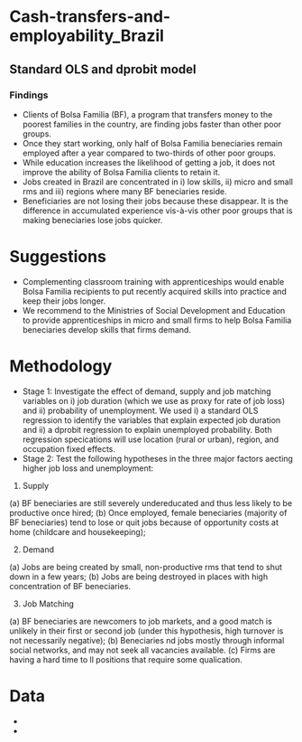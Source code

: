 # Cash-transfers-and-employability_Brazil
## Standard OLS and dprobit model

### Findings
- Clients of Bolsa Familia (BF), a program that transfers money to the poorest families in the country, are finding jobs faster than other poor groups.
- Once they start working, only half of Bolsa Familia beneciaries remain employed after a year compared to two-thirds of other poor groups. 
- While education increases the likelihood of getting a job, it does not improve the ability of Bolsa Familia clients to retain it.
- Jobs created in Brazil are concentrated in i) low skills, ii) micro and small rms and iii) regions where many BF beneciaries reside. 
- Beneficiaries are not losing their jobs because these disappear. It is the difference in accumulated experience vis-à-vis other poor groups that is making beneciaries lose jobs quicker.

# Suggestions
- Complementing classroom training with apprenticeships would enable Bolsa Familia recipients to put recently acquired skills into practice and keep their jobs
longer. 
- We recommend to the Ministries of Social Development and Education to provide apprenticeships in micro and small firms to help
Bolsa Familia beneciaries develop skills that firms demand. 

# Methodology
- Stage 1: Investigate the effect of demand, supply and job matching variables on i) job duration (which we use as proxy for rate of job loss) and ii) probability of unemployment. We used i) a standard OLS regression to identify the variables that explain expected job duration and ii) a dprobit regression to explain unemployed
probability. Both regression specications will use location (rural or urban), region, and occupation fixed effects.
- Stage 2: Test the following hypotheses in the three major factors aecting higher job loss and unemployment:

1. Supply

(a) BF beneciaries are still severely undereducated and thus less likely to be productive once hired;
(b) Once employed, female beneciaries (majority of BF beneciaries) tend to lose or quit jobs because of opportunity costs at home (childcare and housekeeping);

2. Demand

(a) Jobs are being created by small, non-productive rms that tend to shut down in a few years;
(b) Jobs are being destroyed in places with high concentration of BF beneciaries.

3. Job Matching

(a) BF beneciaries are newcomers to job markets, and a good match is unlikely in their first or second job (under this hypothesis, high turnover is not necessarily negative);
(b) Beneciaries nd jobs mostly through informal social networks, and may not seek all vacancies available.
(c) Firms are having a hard time to ll positions that require some qualication.

# Data
-
-
